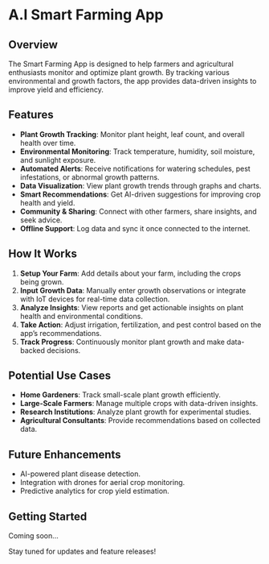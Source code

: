 # A.I Smart Farming App

## Overview
The Smart Farming App is designed to help farmers and agricultural enthusiasts monitor and optimize plant growth. By tracking various environmental and growth factors, the app provides data-driven insights to improve yield and efficiency.

## Features
- **Plant Growth Tracking**: Monitor plant height, leaf count, and overall health over time.
- **Environmental Monitoring**: Track temperature, humidity, soil moisture, and sunlight exposure.
- **Automated Alerts**: Receive notifications for watering schedules, pest infestations, or abnormal growth patterns.
- **Data Visualization**: View plant growth trends through graphs and charts.
- **Smart Recommendations**: Get AI-driven suggestions for improving crop health and yield.
- **Community & Sharing**: Connect with other farmers, share insights, and seek advice.
- **Offline Support**: Log data and sync it once connected to the internet.

## How It Works
1. **Setup Your Farm**: Add details about your farm, including the crops being grown.
2. **Input Growth Data**: Manually enter growth observations or integrate with IoT devices for real-time data collection.
3. **Analyze Insights**: View reports and get actionable insights on plant health and environmental conditions.
4. **Take Action**: Adjust irrigation, fertilization, and pest control based on the app’s recommendations.
5. **Track Progress**: Continuously monitor plant growth and make data-backed decisions.

## Potential Use Cases
- **Home Gardeners**: Track small-scale plant growth efficiently.
- **Large-Scale Farmers**: Manage multiple crops with data-driven insights.
- **Research Institutions**: Analyze plant growth for experimental studies.
- **Agricultural Consultants**: Provide recommendations based on collected data.

## Future Enhancements
- AI-powered plant disease detection.
- Integration with drones for aerial crop monitoring.
- Predictive analytics for crop yield estimation.

## Getting Started
Coming soon...

Stay tuned for updates and feature releases!
